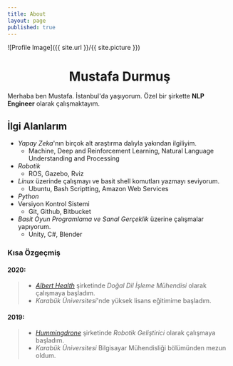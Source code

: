 ```yaml
---
title: About
layout: page
published: true
---
```


![Profile Image]({{ site.url }}/{{ site.picture }})

# <center>Mustafa Durmuş</center>

Merhaba ben Mustafa. İstanbul'da yaşıyorum. Özel bir şirkette **NLP Engineer** olarak çalışmaktayım.

## İlgi Alanlarım

- *Yapay Zeka*'nın birçok alt araştırma dalıyla yakından ilgiliyim. 
    - Machine, Deep and Reinforcement Learning, Natural Language Understanding and Processing
- *Robotik*
    - ROS, Gazebo, Rviz
- *Linux* üzerinde çalışmayı ve basit shell komutları yazmayı seviyorum. 
    - Ubuntu, Bash Scriptting, Amazon Web Services
- *Python*
- Versiyon Kontrol Sistemi 
    - Git, Github, Bitbucket
- *Basit Oyun Programlama ve Sanal Gerçeklik* üzerine çalışmalar yapıyorum. 
    - Unity, C#, Blender

### Kısa Özgeçmiş

#### 2020:

> * [*Albert Health*](https://albert.health/en/) şirketinde *Doğal Dil İşleme Mühendisi* olarak çalışmaya başladım.
> * *Karabük Üniversitesi*'nde yüksek lisans eğitimime başladım.

#### 2019:

> * [*Hummingdrone*](https://hummingdrone.co/) şirketinde *Robotik Geliştirici* olarak çalışmaya başladım.
> * *Karabük Üniversitesi* Bilgisayar Mühendisliği bölümünden mezun oldum.

